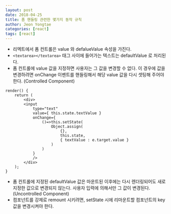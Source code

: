 ```yaml
---
layout: post
date: 2018-04-25 
title: 폼 핸들링 관련한 몇가지 동작 규칙
author: Jeon Yongtae
categories: [react]
tags: [react]
---
```


- 리엑트에서 폼 컨트롤은  value 와 defalueValue 속성을 가진다.
- `<textarea></textarea>` 태그 사이에 들어가는 텍스트는 defaultValue 로  처리된다.
- 폼 컨트롤에 value 값을 지정하면 사용자는 그 값을 변경할 수 없다. 이 경우에 값을 변경하려면 onChange 이벤트를 핸들링해서 해당 value 값을 다시 셋팅해 주어야 한다. (Controlled Component)

```react
render() {
    return (
        <div>
        <input 
        	type="text" 
        	value={ this.state.textValue } 
        	onChange={
        		()=>this.setState( 
        			Object.assign( 
        				{},
                        this.state, 
                        { textValue : e.target.value }
					) 
				)
        	}
        	/>
        </div>
    );
}
```

- 폼 컨트롤에 지정된 defaultValue 값은 마운트된 이후에는 다시 렌더링되어도 새로 지정한 값으로 변경되지 않는다. 사용자 입력에 의해서만 그 값이 변경된다. (Uncontrolled Component)
- 컴포넌트를 강제로 remount 시키려면, setState 시에 리마운트할 컴포넌트의 key 값을 변경시켜야 한다.

